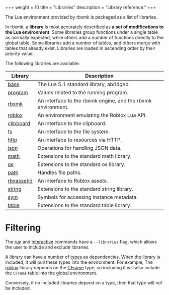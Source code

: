 +++
weight = 10
title = "Libraries"
description = "Library reference."
+++

The Lua environment provided by rbxmk is packaged as a list of libraries.

In rbxmk, a **library** is most accurately described as **a set of modifications
to the Lua environment**. Some libraries group functions under a single table as
normally expected, while others add a number of functions directly to the global
table. Some libraries add a number of tables, and others merge with tables that
already exist. Libraries are loaded in ascending order by their priority value.

The following libraries are available:

<div class="api-list one">

<!-- REGION:libraries -->
Library | Description
----|----
[base](api/libraries/base) | The Lua 5.1 standard library, abridged.
[program](api/libraries/program) | Values related to the running program.
[rbxmk](api/libraries/rbxmk) | An interface to the rbxmk engine, and the rbxmk environment.
[roblox](api/libraries/roblox) | An environment emulating the Roblox Lua API.
[clipboard](api/libraries/clipboard) | An interface to the clipboard.
[fs](api/libraries/fs) | An interface to the file system.
[http](api/libraries/http) | An interface to resources via HTTP.
[json](api/libraries/json) | Operations for handling JSON data.
[math](api/libraries/math) | Extensions to the standard math library.
[os](api/libraries/os) | Extensions to the standard os library.
[path](api/libraries/path) | Handles file paths.
[rbxassetid](api/libraries/rbxassetid) | An interface to Roblox assets.
[string](api/libraries/string) | Extensions to the standard string library.
[sym](api/libraries/sym) | Symbols for accessing instance metadata.
[table](api/libraries/table) | Extensions to the standard table library.
<!-- /REGION:libraries -->

</div>

# Filtering
The [run](command/run) and [interactive](command/interactice) commands have a
`--libraries` flag, which allows the user to include and exclude libraries.

A library can have a number of [types](api/types) as dependencies. When the
library is included, it will pull these types into the environment. For example,
The [roblox](api/libraries/roblox) library depends on the [CFrame](types/CFrame)
type, so including it will also include the `CFrame` table into the global
environment.

Conversely, if no included libraries depend on a type, then that type will *not*
be included.
